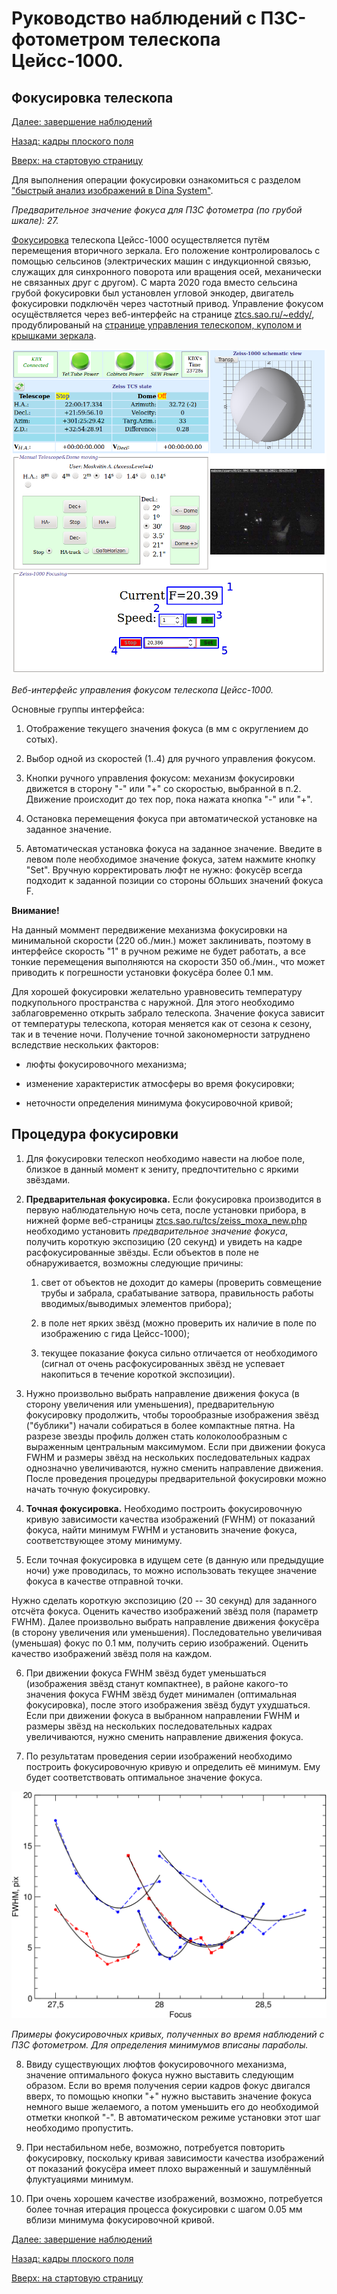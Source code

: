 # Руководство наблюдений с ПЗС-фотометром телескопа Цейсс-1000.

## Фокусировка телескопа

[Далее: завершение наблюдений](Final.md)

[Назад: кадры плоского поля](Flats.md)

[Вверх: на стартовую страницу](index.md)


Для выполнения операции фокусировки ознакомиться с разделом ["быстрый анализ изображений в Dina System"](SlewExp.md).

*Предварительное значение фокуса для ПЗС фотометра (по грубой шкале): 27.*

[Фокусировка][Foc_Drabek] телескопа Цейсс-1000 осуществляется путём перемещения вторичного зеркала. 
Его положение контролировалось с помощью сельсинов (электрических машин с индукционной связью, 
служащих для синхронного поворота или вращения осей, механически не связанных друг с другом).
С марта 2020 года вместо сельсина грубой фокусировки был установлен угловой энкодер, двигатель фокусировки 
подключён через частотный привод. Управление фокусом осущёствляется через веб-интерфейс на странице
[ztcs.sao.ru/~eddy/](https://ztcs.sao.ru/~eddy/), продублированый на 
[странице управления телескопом, куполом и крышками зеркала](https://ztcs.sao.ru/tcs/zeiss_moxa_new.php).

![Веб-интерфейс управления фокусом телескопа Цейсс-1000](pic/NewFocFoc.png)

*Веб-интерфейс управления фокусом телескопа Цейсс-1000.*

Основные группы интерфейса:

1. Отображение текущего значения фокуса (в мм с округлением до сотых).

2. Выбор одной из скоростей (1..4) для ручного управления фокусом.

3. Кнопки ручного управления фокусом: механизм фокусировки движется в сторону "-" или "+"
со скоростью, выбранной в п.2. Движение происходит до тех пор, пока нажата кнопка "-" или "+".

4. Остановка перемещения фокуса при автоматической установке на заданное значение.

5. Автоматическая установка фокуса на заданное значение. Введите в левом поле необходимое значение фокуса,
затем нажмите кнопку "Set". 
Вручную корректировать люфт не нужно: фокусёр всегда подходит к заданной позиции со стороны бОльших значений фокуса F.


**Внимание!** 

На данный моммент передвижение механизма фокусировки на минимальной скорости (220 об./мин.) может заклинивать, 
поэтому в интерфейсе скорость "1" в ручном режиме не будет работать, а все тонкие перемещения выполняются
на скорости 350 об./мин., что может приводить к погрешности установки фокусёра более 0.1 мм.

Для хорошей фокусировки желательно уравновесить температуру подкупольного пространства с наружной. 
Для этого необходимо заблаговременно открыть забрало телескопа.
Значение фокуса зависит от температуры телескопа, которая меняется как от сезона к сезону, так и в течение ночи. 
Получение точной закономерности затруднено вследствие нескольких факторов:

- люфты фокусировочного механизма; 

- изменение характеристик атмосферы во время фокусировки;

- неточности определения минимума фокусировочной кривой;


## Процедура фокусировки

1. Для фокусировки телескоп необходимо навести на любое поле, близкое в данный момент к зениту, 
предпочтительно с яркими звёздами.

2. **Предварительная фокусировка.**
Если фокусировка производится в первую наблюдательную ночь сета, после установки прибора, 
в нижней форме веб-страницы [ztcs.sao.ru/tcs/zeiss_moxa_new.php](https://ztcs.sao.ru/tcs/zeiss_moxa_new.php)
необходимо установить *предварительное значение фокуса*, получить короткую экспозицию (20 секунд) 
и увидеть на кадре расфокусированные звёзды. 
Если объектов в поле не обнаруживается, возможны следующие причины: 

     1. свет от объектов не доходит до камеры (проверить совмещение трубы и забрала, срабатывание затвора, 
     правильность работы вводимых/выводимых элементов прибора);
     
     2. в поле нет ярких звёзд (можно проверить их наличие в поле по изображению с гида Цейсс-1000);
     
     3. текущее показание фокуса сильно отличается от необходимого (сигнал от очень расфокусированных 
     звёзд не успевает накопиться в течение короткой экспозиции).

3.  Нужно произвольно выбрать направление движения фокуса (в сторону увеличения или уменьшения), 
предварительную фокусировку продолжить, чтобы торообразные изображения звёзд  ("бублики")
начали собираться в более компактные пятна. На разрезе звезды профиль должен стать колоколообразным 
с выраженным центральным максимумом. 
Если при движении фокуса FWHM и размеры звёзд на нескольких последовательных кадрах однозначно увеличиваются, 
нужно сменить направление движения. После проведения процедуры предварительной фокусировки можно начать точную фокусировку. 
 
4.  **Точная фокусировка.** Необходимо построить фокусировочную кривую зависимости качества изображений (FWHM) 
от показаний фокуса, найти минимум FWHM и установить значение фокуса, соответствующее этому минимуму.

5. Если точная фокусировка в идущем сете (в данную или предыдущие ночи) уже проводилась, 
то можно использовать текущее значение фокуса в качестве отправной точки.
 
Нужно сделать короткую экспозицию (20 -- 30 секунд) для заданного отсчёта фокуса. 
 Оценить качество изображений звёзд поля (параметр FWHM). 
 Далее произвольно выбрать направление движения фокусёра (в сторону увеличения или уменьшения).
Последовательно увеличивая (уменьшая) фокус по 0.1 мм, получить серию изображений.
 Оценить качество изображений звёзд поля на каждом. 
 
6. При движении фокуса FWHM звёзд будет уменьшаться (изображения звёзд станут компактнее), 
 в районе какого-то значения фокуса FWHM звёзд будет минимален (оптимальная фокусировка), 
 после этого изображения звёзд будут ухудшаться.
 Если при движении фокуса в выбранном направлении FWHM и размеры звёзд на нескольких последовательных кадрах увеличиваются,
нужно сменить направление движения фокуса.

7. По результатам проведения серии изображений необходимо построить фокусировочную кривую и определить её минимум. 
Ему будет соответствовать оптимальное значение фокуса. 

![Примеры фокусировочных кривых, полученных во время наблюдений с ПЗС фотометром](pic/best_foc.png)

*Примеры фокусировочных кривых, полученных во время наблюдений с ПЗС фотометром.*
*Для определения минимумов вписаны параболы.*

8. Ввиду существующих люфтов фокусировочного механизма, значение оптимального фокуса нужно выставить следующим образом.
 Если во время получения серии кадров фокус двигался вверх, то помощью кнопки "+" нужно выставить значение фокуса 
 немного выше желаемого, а потом уменьшить его до необходимой отметки кнопкой "-". 
В автоматическом режиме установки этот шаг необходимо пропустить.

9. При нестабильном небе, возможно, потребуется повторить фокусировку, поскольку кривая зависимости качества изображений 
от показаний фокусёра имеет плохо выраженный и зашумлённый флуктуациями минимум. 

10. При очень хорошем качестве изображений, возможно, потребуется более точная итерация процесса фокусировки 
с шагом 0.05 мм вблизи минимума фокусировочной кривой.
 

[Далее: завершение наблюдений](Final.md)

[Назад: кадры плоского поля](Flats.md)

[Вверх: на стартовую страницу](index.md)


[Foc_Drabek]: https://github.com/mosksao/z1000_CCDphot/tree/main/add/334_Drabek_z1000_Focus.pdf "Драбек С. В., Комаров В. В., Исследование фокусировки телескопа Цейсс-1000, Отчёт САО № 334, 2016"

